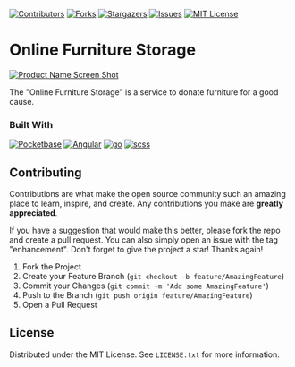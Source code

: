 <!-- PROJECT SHIELDS -->
<!--
*** I'm using markdown "reference style" links for readability.
*** Reference links are enclosed in brackets [ ] instead of parentheses ( ).
*** See the bottom of this document for the declaration of the reference variables
*** for contributors-url, forks-url, etc. This is an optional, concise syntax you may use.
*** https://www.markdownguide.org/basic-syntax/#reference-style-links
-->
[![Contributors][contributors-shield]][contributors-url]
[![Forks][forks-shield]][forks-url]
[![Stargazers][stars-shield]][stars-url]
[![Issues][issues-shield]][issues-url]
[![MIT License][license-shield]][license-url]

# Online Furniture Storage

[![Product Name Screen Shot][product-screenshot]](https://online-moebellager.de)

The "Online Furniture Storage" is a service to donate furniture for a good cause. 



### Built With

[![Pocketbase][pocketbase-shield]][pocketbase-url]
[![Angular][Angular.io]][Angular-url]
[![go][Go-shield]][Go-url]
[![scss][SCSS-shield]][SCSS-url]


<!-- GETTING STARTED -->
<!-- ## Getting Started

This is an example of how you may give instructions on setting up your project locally.
To get a local copy up and running follow these simple example steps.

### Prerequisites

Please ensure the following prerequisites are fulfilled

* node.js and npm
* Go

### Installation

1. Get a free API Key at [https://example.com](https://example.com)
2. Clone the repo
   ```sh
   git clone https://github.com/johann-vu/online-furniture-storage.git
   ```
3. Install NPM packages
   ```sh
   npm install
   ```
4. Enter your API in `config.js`
   ```js
   const API_KEY = 'ENTER YOUR API';
   ``` -->


<!-- CONTRIBUTING -->
## Contributing

Contributions are what make the open source community such an amazing place to learn, inspire, and create. Any contributions you make are **greatly appreciated**.

If you have a suggestion that would make this better, please fork the repo and create a pull request. You can also simply open an issue with the tag "enhancement".
Don't forget to give the project a star! Thanks again!

1. Fork the Project
2. Create your Feature Branch (`git checkout -b feature/AmazingFeature`)
3. Commit your Changes (`git commit -m 'Add some AmazingFeature'`)
4. Push to the Branch (`git push origin feature/AmazingFeature`)
5. Open a Pull Request


<!-- LICENSE -->
## License

Distributed under the MIT License. See `LICENSE.txt` for more information.


<!-- MARKDOWN LINKS & IMAGES -->
<!-- https://www.markdownguide.org/basic-syntax/#reference-style-links -->
[contributors-shield]: https://img.shields.io/github/contributors/johann-vu/online-furniture-storage.svg?style=for-the-badge
[contributors-url]: https://github.com/johann-vu/online-furniture-storage/graphs/contributors

[forks-shield]: https://img.shields.io/github/forks/johann-vu/online-furniture-storage.svg?style=for-the-badge
[forks-url]: https://github.com/johann-vu/online-furniture-storage/network/members

[stars-shield]: https://img.shields.io/github/stars/johann-vu/online-furniture-storage.svg?style=for-the-badge
[stars-url]: https://github.com/johann-vu/online-furniture-storage/stargazers

[issues-shield]: https://img.shields.io/github/issues/johann-vu/online-furniture-storage.svg?style=for-the-badge
[issues-url]: https://github.com/johann-vu/online-furniture-storage/issues

[license-shield]: https://img.shields.io/github/license/johann-vu/online-furniture-storage.svg?style=for-the-badge
[license-url]: https://github.com/johann-vu/online-furniture-storage/blob/master/LICENSE.txt

[linkedin-shield]: https://img.shields.io/badge/-LinkedIn-black.svg?style=for-the-badge&logo=linkedin&colorB=555
[linkedin-url]: https://linkedin.com/in/linkedin_username

[product-screenshot]: docs/res/screenshot.png

[Angular.io]: https://img.shields.io/badge/Angular-DD0031?style=for-the-badge&logo=angular&logoColor=white
[Angular-url]: https://angular.io/

[Go-shield]: https://img.shields.io/badge/Go-00ADD8?style=for-the-badge&logo=go&logoColor=white
[Go-url]: https://go.dev/

[pocketbase-shield]: https://img.shields.io/badge/Pocketbase-B8DBE4?style=for-the-badge&logo=pocketbase&logoColor=black
[pocketbase-url]: https://pocketbase.io

[SCSS-shield]: https://img.shields.io/badge/Scss-CC6699?style=for-the-badge&logo=sass&logoColor=white
[scss-url]: https://sass-lang.com